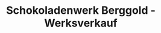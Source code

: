 ---
title: "Schokoladenwerk Berggold - Werksverkauf"
url: /poessneck/schokoladenwerk-berggold-werksverkauf/
shop: Süßwaren
---